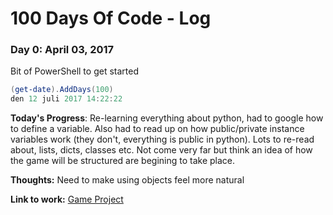 # 100 Days Of Code - Log

### Day 0: April 03, 2017

Bit of PowerShell to get started
```powershell
(get-date).AddDays(100)
den 12 juli 2017 14:22:22
```

**Today's Progress**: Re-learning everything about python, had to google how to define a variable.
Also had to read up on how public/private instance variables work (they don't, everything is public in python).
Lots to re-read about, lists, dicts, classes etc. Not come very far but think an idea of how the game will be structured are begining to take place.

**Thoughts:** Need to make using objects feel more natural

**Link to work:** [Game Project](https://github.com/Wrexthor/Game01)
